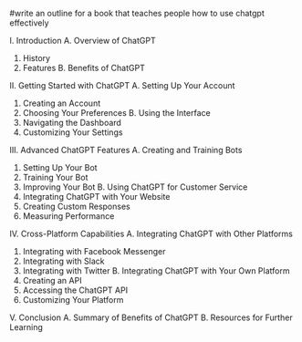 #write an outline for a book that teaches people how to use chatgpt effectively


I. Introduction
A. Overview of ChatGPT
1. History
2. Features
B. Benefits of ChatGPT

II. Getting Started with ChatGPT
A. Setting Up Your Account
1. Creating an Account
2. Choosing Your Preferences
B. Using the Interface
1. Navigating the Dashboard
2. Customizing Your Settings

III. Advanced ChatGPT Features
A. Creating and Training Bots
1. Setting Up Your Bot
2. Training Your Bot
3. Improving Your Bot
B. Using ChatGPT for Customer Service 
1. Integrating ChatGPT with Your Website
2. Creating Custom Responses
3. Measuring Performance

IV. Cross-Platform Capabilities
A. Integrating ChatGPT with Other Platforms
1. Integrating with Facebook Messenger
2. Integrating with Slack
3. Integrating with Twitter
B. Integrating ChatGPT with Your Own Platform
1. Creating an API
2. Accessing the ChatGPT API
3. Customizing Your Platform

V. Conclusion
A. Summary of Benefits of ChatGPT
B. Resources for Further Learning
